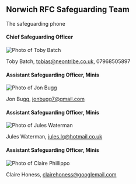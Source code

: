 ## Norwich RFC Safeguarding Team

The safeguarding phone

#### Chief Safeguarding Officer

  ![Photo of Toby Batch](http://lionrugby.com/images/Toby%20Batch%202012.jpg "Toby Batch")

Toby Batch, tobias@neontribe.co.uk, 07968505897

#### Assistant Safeguarding Officer, Minis

![Photo of Jon Bugg](http://lionrugby.com/images/Jon-Bugg-2020.jpg "Jon Bugg")

Jon Bugg, jonbugg7@gmail.com

#### Assistant Safeguarding Officer, Minis

![Photo of Jules Waterman](http://lionrugby.com/images/Jules%20Waterman%20.jpg "Jules Waterman")

Jules Waterman, jules.lg@hotmail.co.uk

#### Assistant Safeguarding Officer, Minis

![Photo of Claire Phillippo](http://lionrugby.com/images/Claire-Honess.jpg "Claire Phillippo")

Claire Honess, clairehoness@googlemail.com
  

